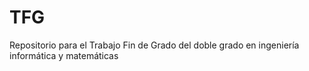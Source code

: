 # TFG
Repositorio para el Trabajo Fin de Grado del doble grado en ingeniería informática y matemáticas
